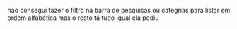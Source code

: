 não consegui fazer o filtro na barra de pesquisas ou categrias para listar em ordem alfabética mas o resto tá tudo igual ela pediu
